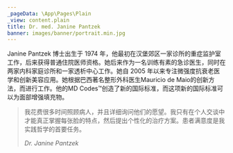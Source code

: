 ```yaml
---
_pageData: \App\Pages\Plain
_view: content.plain
title: Dr. med. Janine Pantzek
banner: images/banner/portrait.min.jpg
---
```


Janine Pantzek 博士出生于 1974 年，他最初在汉堡郊区一家诊所的重症监护室工作，后来获得普通住院医师资格。她后来作为一名训练有素的急诊医生，同时在两家内科家庭诊所和一家透析中心工作。她自 2005 年以来专注微强度抗衰老医学和创新美容应用。她根据巴西著名整形外科医生Mauricio de Maio的创新方法，而进行工作。他的MD Codes™创造了新的国际标准，而这项新的国际标准可以为面部增强填充物。

> 我花费很多时间照顾病人，并且详细询问他们的愿望。我只有在个人交谈中才能真正掌握每张脸的特点，然后提出个性化的治疗方案。患者满意度是我实践哲学的首要任务。
> <footer><cite>Dr. Janine Pantzek</cite></footer>
